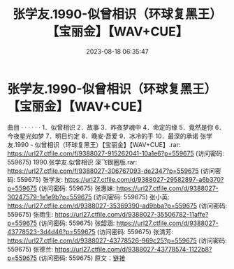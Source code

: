 ﻿---
title: 张学友.1990-似曾相识（环球复黑王）【宝丽金】【WAV+CUE】
date: 2023-08-18 06:35:47
categories: WAV车载音乐、镜像
tags: 华语中文
---
# 张学友.1990-似曾相识（环球复黑王）【宝丽金】【WAV+CUE】

曲目
· · · · · ·
1．似曾相识
2．故事
3．昨夜梦魂中
4．命定的缘
5．竟然是你
6．今夜星光如梦
7．明日约定
8．晚安·吾爱
9．冰冷的手
10．最深的承诺
张学友.1990 - 似曾相识（环球复黑王）【宝丽金】【WAV+CUE】.rar: https://url27.ctfile.com/f/9388027-915262041-10a1e6?p=559675
(访问密码: 559675)
1990.张学友.似曾相识 深飞银圈版.rar: https://url27.ctfile.com/f/9388027-306767093-de2347?p=559675
(访问密码: 559675)
张学友: https://url27.ctfile.com/d/9388027-29582897-a6b370?p=559675
(访问密码: 559675)
张惠妹: https://url27.ctfile.com/d/9388027-30247579-1e1e9b?p=559675
(访问密码: 559675)
张小英: https://url27.ctfile.com/d/9388027-35369390-ad9bba?p=559675
(访问密码: 559675)
张雨生: https://url27.ctfile.com/d/9388027-35506782-11affe?p=559675
(访问密码: 559675)
张韶涵: https://url27.ctfile.com/d/9388027-43778523-3d4d46?p=559675
(访问密码: 559675)
张清芳: https://url27.ctfile.com/d/9388027-43778526-969c25?p=559675
(访问密码: 559675)
张德兰: https://url27.ctfile.com/d/9388027-43778574-1122b8?p=559675
(访问密码: 559675)
原文：[链接](https://blog.sina.com.cn/s/blog_1647c7e760103135q.html)